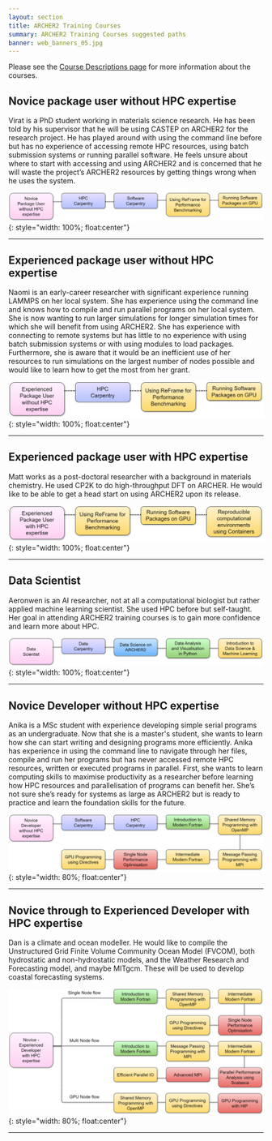 ```yaml
---
layout: section
title: ARCHER2 Training Courses
summary: ARCHER2 Training Courses suggested paths
banner: web_banners_05.jpg
---
```



Please see the [Course Descriptions page](./) for more information about the courses.


## Novice package user without HPC expertise


Virat is a PhD student working in materials science research. He has been told by his supervisor that he will be using CASTEP on ARCHER2 for the research project. He has played around with using the command line before but has no experience of accessing remote HPC resources, using batch submission systems or running parallel software. He feels unsure about where to start with accessing and using ARCHER2 and is concerned that he will waste the project’s ARCHER2 resources by getting things wrong when he uses the system.

![image](img/Novice-package-user-wo-exp.jpg){: style="width: 100%; float:center"}


----------



## Experienced package user without HPC expertise


Naomi is an early-career researcher with significant experience running LAMMPS on her local system. She has experience using the command line and knows how to compile and run parallel programs on her local system. She is now wanting to run larger simulations for longer simulation times for which she will benefit from using ARCHER2. She has experience with connecting to remote systems but has little to no experience with using batch submission systems or with using modules to load packages. Furthermore, she is aware that it would be an inefficient use of her resources to run simulations on the largest number of nodes possible and would like to learn how to get the most from her grant. 

![image](img/Exp-package-user-wo-exp.jpg){: style="width: 100%; float:center"}

----------


## Experienced package user with HPC expertise


Matt works as a post-doctoral researcher with a background in materials chemistry. He used CP2K to do high-throughput DFT on ARCHER. He would like to be able to get a head start on using ARCHER2 upon its release. 

![image](img/Exp-package-user-with-exp.jpg){: style="width: 100%; float:center"}

----------


## Data Scientist


Aeronwen is an AI researcher, not at all a computational biologist but rather applied machine learning scientist. She used HPC before but self-taught. Her goal in attending ARCHER2 training courses is to gain more confidence and learn more about HPC. 


![image](img/Data-sci.jpg){: style="width: 100%; float:center"}

----------


## Novice Developer without HPC expertise



Anika is a MSc student with experience developing simple serial programs as an undergraduate. Now that she is a master's student, she wants to learn how she can start writing and designing programs more efficiently. Anika has experience in using the command line to navigate through her files, compile and run her programs but has never accessed remote HPC resources, written or executed programs in parallel. First, she wants to learn computing skills to maximise productivity as a researcher before learning how HPC resources and parallelisation of programs can benefit her. She’s not sure she’s ready for systems as large as ARCHER2 but is ready to practice and learn the foundation skills for the future. 

![image](img/Novice-dev-wo-exp.jpg){: style="width: 80%; float:center"}

----------


## Novice through to Experienced Developer with HPC expertise

Dan is a climate and ocean modeller. He would like to compile the Unstructured Grid Finite Volume Community Ocean Model (FVCOM), both hydrostatic and non-hydrostatic models, and the Weather Research and Forecasting model, and maybe MITgcm. These will be used to develop coastal forecasting systems.


![image](img/Dev-with-exp.jpg){: style="width: 80%; float:center"}


----------



